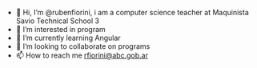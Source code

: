 - 👋 Hi, I’m @rubenfiorini, i am a computer science teacher at Maquinista Savio Technical School 3
- 👀 I’m interested in program 
- 🌱 I’m currently learning Angular
- 💞️ I’m looking to collaborate on programs 
- 📫 How to reach me rfiorini@abc.gob.ar

